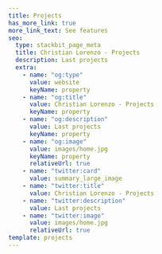 ```yaml
---
title: Projects
has_more_link: true
more_link_text: See features
seo:
  type: stackbit_page_meta
  title: Christian Lorenzo - Projects
  description: Last projects
  extra:
    - name: "og:type"
      value: website
      keyName: property
    - name: "og:title"
      value: Christian Lorenzo - Projects
      keyName: property
    - name: "og:description"
      value: Last projects
      keyName: property
    - name: "og:image"
      value: images/home.jpg
      keyName: property
      relativeUrl: true
    - name: "twitter:card"
      value: summary_large_image
    - name: "twitter:title"
      value: Christian Lorenzo - Projects
    - name: "twitter:description"
      value: Last projects
    - name: "twitter:image"
      value: images/home.jpg
      relativeUrl: true
template: projects
---
```

